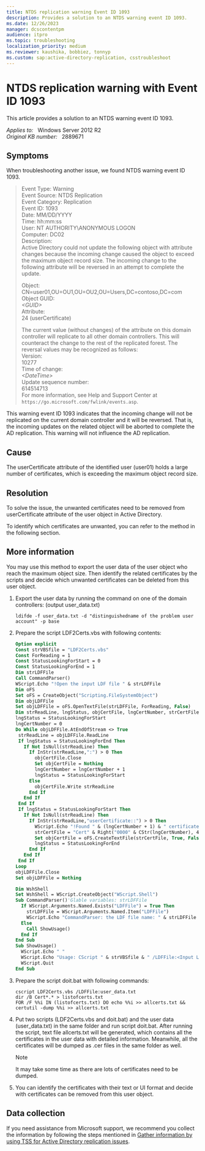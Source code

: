 ```yaml
---
title: NTDS replication warning Event ID 1093
description: Provides a solution to an NTDS warning event ID 1093.
ms.date: 12/26/2023
manager: dcscontentpm
audience: itpro
ms.topic: troubleshooting
localization_priority: medium
ms.reviewer: kaushika, bobbiez, tonnyp
ms.custom: sap:active-directory-replication, csstroubleshoot
---
```

# NTDS replication warning with Event ID 1093

This article provides a solution to an NTDS warning event ID 1093.

_Applies to:_ &nbsp; Windows Server 2012 R2  
_Original KB number:_ &nbsp; 2889671

## Symptoms

When troubleshooting another issue, we found NTDS warning event ID 1093.

> Event Type: Warning  
Event Source: NTDS Replication  
Event Category: Replication  
Event ID: 1093  
Date:  MM/DD/YYYY  
Time:  hh:mm:ss  
User:  NT AUTHORITY\ANONYMOUS LOGON  
Computer: DC02  
Description:  
Active Directory could not update the following object with attribute changes because the incoming change caused the object to exceed the maximum object record size. The incoming change to the following attribute will be reversed in an attempt to complete the update.
>
> Object:  
CN=user01,OU=OU1,OU=OU2,OU=Users,DC=contoso,DC=com  
Object GUID:  
*\<GUID>*  
Attribute:  
24 (userCertificate)  
>
> The current value (without changes) of the attribute on this domain controller will replicate to all other domain controllers. This will counteract the change to the rest of the replicated forest. The reversal values may be recognized as follows:  
Version:  
10277  
Time of change:  
*\<DateTime>*  
Update sequence number:  
614514713  
For more information, see Help and Support Center at `https://go.microsoft.com/fwlink/events.asp`.

This warning event ID 1093 indicates that the incoming change will not be replicated on the current domain controller and it will be reversed. That is, the incoming updates on the related object will be aborted to complete the AD replication. This warning will not influence the AD replication.

## Cause

The userCertificate attribute of the identified user (user01) holds a large number of certificates, which is exceeding the maximum object record size.

## Resolution

To solve the issue, the unwanted certificates need to be removed from userCertificate attribute of the user object in Active Directory.

To identify which certificates are unwanted, you can refer to the method in the following section.

## More information

You may use this method to export the user data of the user object who reach the maximum object size. Then identify the related certificates by the scripts and decide which unwanted certificates can be deleted from this user object.

1. Export the user data by running the command on one of the domain controllers: (output user_data.txt)

    ```console
    ldifde -f user_data.txt -d "distinguishedname of the problem user account" -p base
    ```

2. Prepare the script LDF2Certs.vbs with following contents:

    ```vb
    Option explicit
    Const strVBSfile = "LDF2Certs.vbs"
    Const ForReading = 1
    Const StatusLookingForStart = 0
    Const StatusLookingForEnd = 1
    Dim strLDFFile
    Call CommandParser()
    WScript.Echo "!Open the input LDF file " & strLDFFile
    Dim oFS
    Set oFS = CreateObject("Scripting.FileSystemObject")
    Dim objLDFFile
    Set objLDFFile = oFS.OpenTextFile(strLDFFile, ForReading, False)
    Dim strReadLine, lngStatus, objCertFile, lngCertNumber, strCertFile
    lngStatus = StatusLookingForStart
    lngCertNumber = 0
    Do While objLDFFile.AtEndOfStream <> True
     strReadLine = objLDFFile.ReadLine
     If lngStatus = StatusLookingForEnd Then
       If Not IsNull(strReadLine) Then
         If InStr(strReadLine,":") > 0 Then
           objCertFile.Close
           Set objCertFile = Nothing
           lngCertNumber = lngCertNumber + 1
           lngStatus = StatusLookingForStart
         Else
           objCertFile.Write strReadLine
         End If
       End If
     End If
     If lngStatus = StatusLookingForStart Then
       If Not IsNull(strReadLine) Then
         If InStr(strReadLine,"userCertificate::") > 0 Then
           WScript.Echo "!Found " & (lngCertNumber + 1) & " certificate"
           strCertFile = "Cert" & Right("0000" & CStr(lngCertNumber), 4) & ".cer"
           Set objCertFile = oFS.CreateTextFile(strCertFile, True, False)
           lngStatus = StatusLookingForEnd
         End If
       End If
     End If
    Loop
    objLDFFile.Close
    Set objLDFFile = Nothing

    Dim WshShell
    Set WshShell = WScript.CreateObject("WScript.Shell")
    Sub CommandParser()'Glable variables: strLDFFile
      If WScript.Arguments.Named.Exists("LDFFile") = True Then
        strLDFFile = WScript.Arguments.Named.Item("LDFFile")
        WScript.Echo "CommandParser: the LDF file name: " & strLDFFile
      Else
        Call ShowUsage()
      End If
    End Sub
    Sub ShowUsage()
      WScript.Echo " "
      WScript.Echo "Usage: CScript " & strVBSfile & " /LDFFile:<Input LDF file name, such as input.txt>"
      WScript.Quit
    End Sub
    ```

3. Prepare the script doit.bat with following commands:

    ```console
    cscript LDF2Certs.vbs /LDFFile:user_data.txt  
    dir /B Cert*.* > listofcerts.txt  
    FOR /F %%i IN (listofcerts.txt) DO echo %%i >> allcerts.txt && certutil -dump %%i >> allcerts.txt
    ```

4. Put two scripts (LDF2Certs.vbs and doit.bat) and the user data (user_data.txt) in the same folder and run script doit.bat.
    After running the script, text file allcerts.txt will be generated, which contains all the certificates in the user data with detailed information. Meanwhile, all the certificates will be dumped as .cer files in the same folder as well.

    > [!NOTE]
    > It may take some time as there are lots of certificates need to be dumped.

5. You can identify the certificates with their text or UI format and decide with certificates can be removed from this user object.

## Data collection

If you need assistance from Microsoft support, we recommend you collect the information by following the steps mentioned in [Gather information by using TSS for Active Directory replication issues](../../windows-client/windows-troubleshooters/gather-information-using-tss-ad-replication.md).
